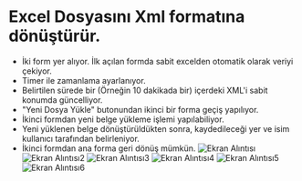 # Excel Dosyasını Xml formatına dönüştürür. 
- İki form yer alıyor. İlk açılan formda sabit excelden otomatik olarak veriyi çekiyor. 
- Timer ile zamanlama ayarlanıyor. 
- Belirtilen sürede bir (Örneğin 10 dakikada bir) içerdeki XML'i sabit konumda güncelliyor. 
- "Yeni Dosya Yükle" butonundan ikinci bir forma geçiş yapılıyor.
- İkinci formdan yeni belge yükleme işlemi yapılabiliyor. 
- Yeni yüklenen belge dönüştürüldükten sonra, kaydedileceği yer ve isim kullanıcı tarafından belirleniyor.
- İkinci formdan ana forma geri dönüş mümkün.
![Ekran Alıntısı](https://user-images.githubusercontent.com/53774762/127014948-88870adb-90b6-454a-ab84-a1d1ecbeaea7.JPG)
![Ekran Alıntısı2](https://user-images.githubusercontent.com/53774762/127014960-3e71235c-18ca-4a66-aae2-d160075061a7.JPG)
![Ekran Alıntısı3](https://user-images.githubusercontent.com/53774762/127014968-3009f4f7-97a8-464e-8980-b4b1511bba9e.JPG)
![Ekran Alıntısı4](https://user-images.githubusercontent.com/53774762/127014983-2733a656-6cc2-48b9-8240-f539075fd091.JPG)
![Ekran Alıntısı5](https://user-images.githubusercontent.com/53774762/127014994-7e63299c-7531-4b37-864b-01b7a37960fd.JPG)
![Ekran Alıntısı6](https://user-images.githubusercontent.com/53774762/127015006-c56d1e1f-9926-4d69-9052-c1b330d18124.JPG)
